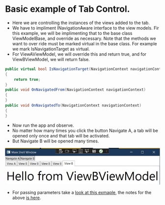 # Basic example of Tab Control. 
- Here we are controlling the instances of the views added to the tab. 
- We have to impliment INavigationAware interface to the view models. Fir this example, we will be implimenting that to the base class ViewModelBase, and override as necessary. Note that the methods we want to over ride must be marked virtual in the base class. For example we mark IsNavigationTarget as virtual.
- For ViewAViewModel, we will override this and return true, and for ViewBViewModel, we will return false.

```cs
public virtual bool IsNavigationTarget(NavigationContext navigationContext)
{
    return true;
}
public void OnNavigatedFrom(NavigationContext navigationContext)
{
}
public void OnNavigatedTo(NavigationContext navigationContext)
{
}
```


- Now run the app and observe. 
- No matter how many times you click the button Navigate A, a tab will be opened only once and that tab will be activated.
- But Navigate B will be opened many times.

![Tab Control](./images/20TabControl20.jpg)

- For passing parameters take a [look at this exmaple](https://github.com/AvtsVivek/LearnWpfPrism/tree/main/src/apps/200700-NavigationParmsStart), the notes for the above [is here](https://github.com/AvtsVivek/LearnWpfPrism/tree/main/src/tasks/200700-NavigationParmsStart).

